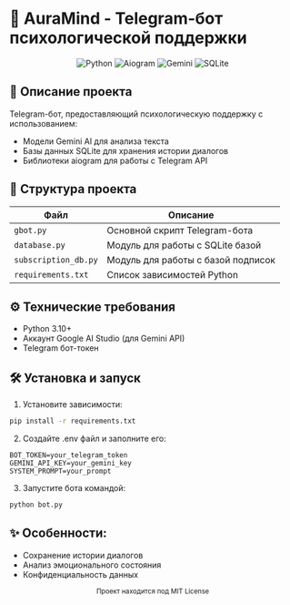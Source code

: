 # 🧠 AuraMind - Telegram-бот психологической поддержки

<div align="center">
  <img src="https://img.shields.io/badge/Python-3.10+-3776AB?logo=python&logoColor=white" alt="Python">
  <img src="https://img.shields.io/badge/Aiogram-3.0-2CA5E0?logo=telegram&logoColor=white" alt="Aiogram">
  <img src="https://img.shields.io/badge/Gemini-API-FF6D01?logo=google&logoColor=white" alt="Gemini">
  <img src="https://img.shields.io/badge/SQLite-3-003B57?logo=sqlite&logoColor=white" alt="SQLite">
</div>

## 📝 Описание проекта

Telegram-бот, предоставляющий психологическую поддержку с использованием:
- Модели Gemini AI для анализа текста
- Базы данных SQLite для хранения истории диалогов
- Библиотеки aiogram для работы с Telegram API


## 📂 Структура проекта

| Файл                | Описание                          |
|---------------------|-----------------------------------|
| `gbot.py`           | Основной скрипт Telegram-бота     |
| `database.py`       | Модуль для работы с SQLite базой  |
| `subscription_db.py`| Модуль для работы с базой подписок|
| `requirements.txt`  | Список зависимостей Python        |

## ⚙️ Технические требования

- Python 3.10+
- Аккаунт Google AI Studio (для Gemini API)
- Telegram бот-токен

## 🛠 Установка и запуск

1. Установите зависимости:
```bash
pip install -r requirements.txt
```

2. Создайте .env файл и заполните его:
```
BOT_TOKEN=your_telegram_token
GEMINI_API_KEY=your_gemini_key
SYSTEM_PROMPT=your_prompt
```

3. Запустите бота командой:
```bash
python bot.py
```

## ✨ Особенности:

- Сохранение истории диалогов
- Анализ эмоционального состояния
- Конфиденциальность данных

<div align="center"> <sub>Проект находится под MIT License</div>
